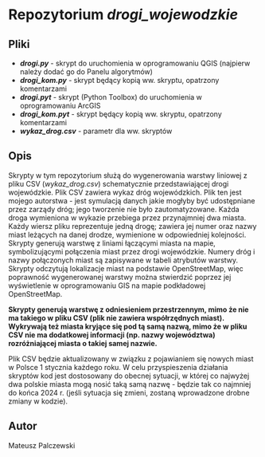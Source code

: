 # Repozytorium *drogi_wojewodzkie*

## Pliki

- ***drogi.py*** - skrypt do uruchomienia w oprogramowaniu QGIS (najpierw należy dodać go do Panelu algorytmów)
- ***drogi_kom.py*** - skrypt będący kopią ww. skryptu, opatrzony komentarzami
- ***drogi.pyt*** - skrypt (Python Toolbox) do uruchomienia w oprogramowaniu ArcGIS
- ***drogi_kom.pyt*** - skrypt będący kopią ww. skryptu, opatrzony komentarzami
- ***wykaz_drog.csv*** - parametr dla ww. skryptów

## Opis

Skrypty w tym repozytorium służą do wygenerowania warstwy liniowej z pliku CSV (*wykaz_drog.csv*) schematycznie przedstawiającej drogi wojewódzkie. Plik CSV zawiera wykaz dróg wojewódzkich. Plik ten jest mojego autorstwa - jest symulacją danych jakie mogłyby być udostępniane przez zarządy dróg; jego tworzenie nie było zautomatyzowane. Każda droga wymieniona w wykazie przebiega przez przynajmniej dwa miasta. Każdy wiersz pliku reprezentuje jedną drogę; zawiera jej numer oraz nazwy miast leżących na danej drodze, wymienione w odpowiedniej kolejności. Skrypty generują warstwę z liniami łączącymi miasta na mapie, symbolizującymi połączenia miast przez drogi wojewódzkie. Numery dróg i nazwy połączonych miast są zapisywane w tabeli atrybutów warstwy. Skrypty odczytują lokalizacje miast na podstawie OpenStreetMap, więc poprawność wygenerowanej warstwy można stwierdzić poprzez jej wyświetlenie w oprogramowaniu GIS na mapie podkładowej OpenStreetMap.

**Skrypty generują warstwę z odniesieniem przestrzennym, mimo że nie ma takiego w pliku CSV (plik nie zawiera współrzędnych miast). Wykrywają też miasta kryjące się pod tą samą nazwą, mimo że w pliku CSV nie ma dodatkowej informacji (np. nazwy województwa) rozróżniającej miasta o takiej samej nazwie.**

Plik CSV będzie aktualizowany w związku z pojawianiem się nowych miast w Polsce 1 stycznia każdego roku. W celu przyspieszenia działania skryptów kod jest dostosowany do obecnej sytuacji, w której co najwyżej dwa polskie miasta mogą nosić taką samą nazwę - będzie tak co najmniej do końca 2024 r. (jeśli sytuacja się zmieni, zostaną wprowadzone drobne zmiany w kodzie).

## Autor

Mateusz Palczewski
